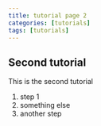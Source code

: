 ```yaml
---
title: tutorial page 2
categories: [tutorials]
tags: [tutorials]
---
```


## Second tutorial

This is the second tutorial

1. step 1
2. something else
3. another step
